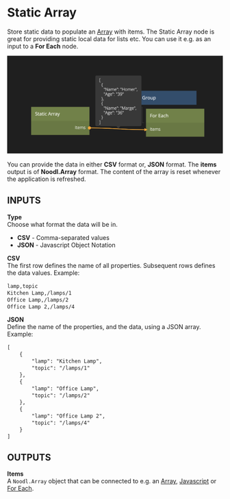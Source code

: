 # Static Array

Store static data to populate an [Array](nodes/data/array.md) with items. The Static Array node is great for providing static local data for lists etc. You can use it e.g. as an input to a **For Each** node.

![](static-array-1.png ':class=img-size-m')

You can provide the data in either **CSV** format or, **JSON** format. The **items** output is of **Noodl.Array** format. The content of the array is reset whenever the application is refreshed.

## INPUTS
**Type**  
Choose what format the data will be in.

* **CSV** - Comma-separated values
* **JSON** - Javascript Object Notation

**CSV**  
The first row defines the name of all properties. Subsequent rows defines the data values.
Example:

    lamp,topic
    Kitchen Lamp,/lamps/1
    Office Lamp,/lamps/2
    Office Lamp 2,/lamps/4

**JSON**  
Define the name of the properties, and the data, using a JSON array.
Example:

    [
        {
            "lamp": "Kitchen Lamp",
            "topic": "/lamps/1"
        },
        {
            "lamp": "Office Lamp",
            "topic": "/lamps/2"
        },
        {
            "lamp": "Office Lamp 2",
            "topic": "/lamps/4"
        }
    ]

## OUTPUTS

**Items**  
A `Noodl.Array` object that can be connected to e.g. an [Array](nodes/data/array.md), [Javascript](guides/javascript.md) or [For Each](nodes/data/for-each.md).


